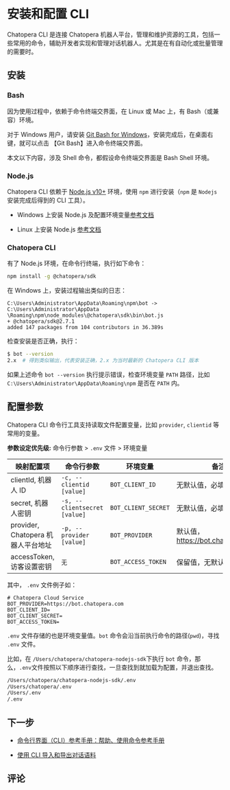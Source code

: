 # 安装和配置 CLI

Chatopera CLI 是连接 Chatopera 机器人平台，管理和维护资源的工具，包括一些常用的命令，辅助开发者实现和管理对话机器人。尤其是在有自动化或批量管理的需要时。

## 安装

### Bash

因为使用过程中，依赖于命令终端交界面，在 Linux 或 Mac 上，有 Bash（或兼容）环境。

对于 Windows 用户，请安装 [Git Bash for Windows](https://gitforwindows.org/)，安装完成后，在桌面右键，就可以点击 【Git Bash】进入命令终端交界面。

本文以下内容，涉及 Shell 命令，都假设命令终端交界面是 Bash Shell 环境。

### Node.js

Chatopera CLI 依赖于 [Node.js v10+](https://nodejs.org/zh-cn/) 环境，使用 `npm` 进行安装（`npm` 是 `Nodejs` 安装完成后得到的 CLI 工具）。

- Windows 上安装 Node.js 及配置环境变量[参考文档](https://www.cnblogs.com/zjfjava/p/9677444.html)

- Linux 上安装 Node.js [参考文档](https://segmentfault.com/a/1190000040178369)

### Chatopera CLI

有了 Node.js 环境，在命令行终端，执行如下命令：

```Bash
npm install -g @chatopera/sdk
```

在 Windows 上，安装过程输出类似的日志：

```日志
C:\Users\Administrator\AppData\Roaming\npm\bot -> C:\Users\Administrator\AppData
\Roaming\npm\node_modules\@chatopera\sdk\bin\bot.js
+ @chatopera/sdk@2.7.1
added 147 packages from 104 contributors in 36.389s
```

检查安装是否正确，执行：

```Bash
$ bot --version
2.x  # 得到类似输出，代表安装正确，2.x 为当时最新的 Chatopera CLI 版本
```

如果上述命令 `bot --version` 执行提示错误，检查环境变量 `PATH` 路径，比如 `C:\Users\Administrator\AppData\Roaming\npm` 是否在 `PATH` 内。


## 配置参数

Chatopera CLI 命令行工具支持读取文件配置变量，比如 `provider`, `clientid` 等常用的变量。

**参数设定优先级:** 命令行参数 > `.env` 文件 > 环境变量

| 映射配置项                         | 命令行参数               | 环境变量            | 备注                              |
| ---------------------------------- | ------------------------ | ------------------- | --------------------------------- |
| clientId, 机器人 ID                | `-c, --clientid [value]` | `BOT_CLIENT_ID`     | 无默认值，必填                    |
| secret, 机器人密钥                 | `-s, --clientsecret [value]` | `BOT_CLIENT_SECRET` | 无默认值，必填                    |
| provider, Chatopera 机器人平台地址 | `-p, --provider [value]` | `BOT_PROVIDER`      | 默认值，https://bot.chatopera.com |
| accessToken, 访客设置密钥          | `无`                     | `BOT_ACCESS_TOKEN`  | 保留值，无默认值                  |

其中， `.env` 文件例子如：

```文本
# Chatopera Cloud Service
BOT_PROVIDER=https://bot.chatopera.com
BOT_CLIENT_ID=
BOT_CLIENT_SECRET=
BOT_ACCESS_TOKEN=
```

`.env` 文件存储的也是环境变量值。`bot` 命令会沿当前执行命令的路径(`pwd`)，寻找 `.env` 文件。

比如，在 `/Users/chatopera/chatopera-nodejs-sdk`下执行 `bot` 命令，那么，`.env`文件按照以下顺序进行查找，一旦查找到就加载为配置，并退出查找。

```Bash
/Users/chatopera/chatopera-nodejs-sdk/.env
/Users/chatopera/.env
/Users/.env
/.env
```

## 下一步

* [命令行界面（CLI）参考手册：帮助、使用命令参考手册](/products/chatbot-platform/references/cli.html)

* [使用 CLI 导入和导出对话语料](cli-export-import.md)

## 评论

<script src="https://utteranc.es/client.js"
        repo="chatopera/docs"
        issue-term="pathname"
        label="Comment"
        theme="github-light"
        crossorigin="anonymous"
        async>
</script>
